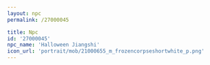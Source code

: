 ```yaml
---
layout: npc
permalink: /27000045

title: Npc
id: '27000045'
npc_name: 'Halloween Jiangshi'
icon_url: 'portrait/mob/21000655_m_frozencorpseshortwhite_p.png'
---
```

